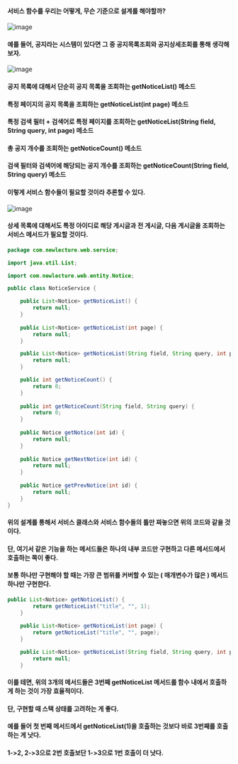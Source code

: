 #### 서비스 함수를 우리는 어떻게, 무슨 기준으로 설계를 해야할까?

![image](https://github.com/user-attachments/assets/cfc0e255-cb7d-4b4e-b388-96af2f004ee2)

#### 예를 들어, 공지라는 시스템이 있다면 그 중 공지목록조회와 공지상세조회를 통해 생각해보자.

![image](https://github.com/user-attachments/assets/ad7492cd-204d-4b27-adc9-18ece73a8598)

#### 공지 목록에 대해서 단순히 공지 목록을 조회하는 getNoticeList() 메소드
#### 특정 페이지의 공지 목록을 조회하는 getNoticeList(int page) 메소드
#### 특정 검색 필터 + 검색어로 특정 페이지를 조회하는 getNoticeList(String field, String query, int page) 메소드
#### 총 공지 개수를 조회하는 getNoticeCount() 메소드
#### 검색 필터와 검색어에 해당되는 공지 개수를 조회하는 getNoticeCount(String field, String query) 메소드
#### 이렇게 서비스 함수들이 필요할 것이라 추론할 수 있다.

![image](https://github.com/user-attachments/assets/9dd7a2e0-9413-4a9b-aa2b-21e22d356112)

#### 상세 목록에 대해서도 특정 아이디로 해당 게시글과 전 게시글, 다음 게시글을 조회하는 서비스 메서드가 필요할 것이다.

```java
package com.newlecture.web.service;

import java.util.List;

import com.newlecture.web.entity.Notice;

public class NoticeService {

	public List<Notice> getNoticeList() {
		return null;
	}
	
	public List<Notice> getNoticeList(int page) {
		return null;
	}

	public List<Notice> getNoticeList(String field, String query, int page) {
		return null;
	}

	public int getNoticeCount() {
		return 0;
	}
	
	public int getNoticeCount(String field, String query) {
		return 0;
	}
	
	public Notice getNotice(int id) {
		return null;
	}
	
	public Notice getNextNotice(int id) {
		return null;
	}
	
	public Notice getPrevNotice(int id) {
		return null;
	}
}
```

#### 위의 설계를 통해서 서비스 클래스와 서비스 함수들의 틀만 짜놓으면 위의 코드와 같을 것이다.
#### 단, 여기서 같은 기능을 하는 메서드들은 하나의 내부 코드만 구현하고 다른 메서드에서 호출하는 쪽이 좋다.
#### 보통 하나만 구현해야 할 때는 가장 큰 범위를 커버할 수 있는 ( 매개변수가 많은 ) 메서드 하나만 구현한다.

```java
public List<Notice> getNoticeList() {
		return getNoticeList("title", "", 1);
	}
	
	public List<Notice> getNoticeList(int page) {
		return getNoticeList("title", "", page);
	}

	public List<Notice> getNoticeList(String field, String query, int page) {
		return null;
	}
```

#### 이를 테면, 위의 3개의 메서드들은 3번째 getNoticeList 메서드를 함수 내에서 호출하게 하는 것이 가장 효율적이다.
#### 단, 구현할 때 스택 상태를 고려하는 게 좋다. 
#### 예를 들어 첫 번째 메서드에서 getNoticeList(1)을 호출하는 것보다 바로 3번째를 호출하는 게 낫다.
#### 1->2, 2->3으로 2번 호출보단 1->3으로 1번 호출이 더 낫다.
